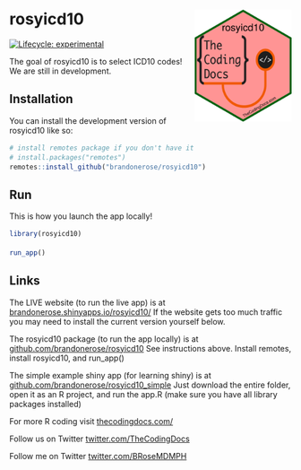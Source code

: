 
<!-- README.md is generated from README.Rmd. Please edit that file -->

# rosyicd10 <img src="man/figures/logo.png" align="right" height="200" />

<!-- badges: start -->

[![Lifecycle:
experimental](https://img.shields.io/badge/lifecycle-experimental-orange.svg)](https://lifecycle.r-lib.org/articles/stages.html#experimental)
<!-- badges: end -->

The goal of rosyicd10 is to select ICD10 codes! We are still in
development.

## Installation

You can install the development version of rosyicd10 like so:

``` r
# install remotes package if you don't have it
# install.packages("remotes") 
remotes::install_github("brandonerose/rosyicd10")
```

## Run

This is how you launch the app locally!

``` r
library(rosyicd10)

run_app()
```

## Links

The LIVE website (to run the live app) is at
[brandonerose.shinyapps.io/rosyicd10/](https://brandonerose.shinyapps.io/rosyicd10/ "rosyicd10 app")
If the website gets too much traffic you may need to install the current
version yourself below.

The rosyicd10 package (to run the app locally) is at
[github.com/brandonerose/rosyicd10](https://github.com/brandonerose/rosyicd10 "rosyicd10 R package")
See instructions above. Install remotes, install rosyicd10, and
run_app()

The simple example shiny app (for learning shiny) is at
[github.com/brandonerose/rosyicd10_simple](https://github.com/brandonerose/rosyicd10_simple "rosyicd10 R project")
Just download the entire folder, open it as an R project, and run the
app.R (make sure you have all library packages installed)

For more R coding visit
[thecodingdocs.com/](https://www.thecodingdocs.com/ "TheCodingDocs.com")

Follow us on Twitter
[twitter.com/TheCodingDocs](https://twitter.com/TheCodingDocs "TheCodingDocs Twitter")

Follow me on Twitter
[twitter.com/BRoseMDMPH](https://twitter.com/BRoseMDMPH "BRoseMDMPH Twitter")
